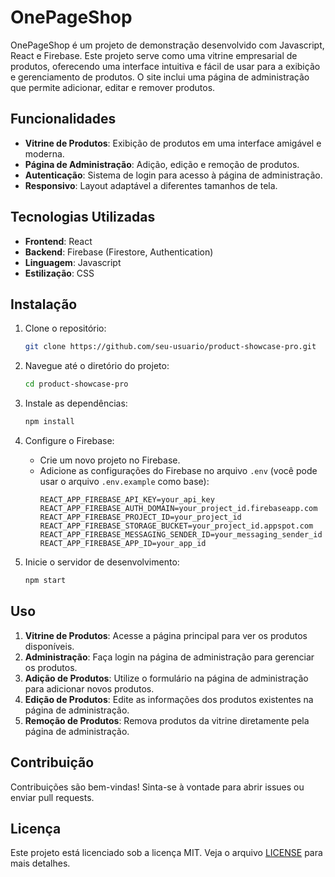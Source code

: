 # OnePageShop

OnePageShop é um projeto de demonstração desenvolvido com Javascript, React e Firebase. Este projeto serve como uma vitrine empresarial de produtos, oferecendo uma interface intuitiva e fácil de usar para a exibição e gerenciamento de produtos. O site inclui uma página de administração que permite adicionar, editar e remover produtos.

## Funcionalidades

- **Vitrine de Produtos**: Exibição de produtos em uma interface amigável e moderna.
- **Página de Administração**: Adição, edição e remoção de produtos.
- **Autenticação**: Sistema de login para acesso à página de administração.
- **Responsivo**: Layout adaptável a diferentes tamanhos de tela.

## Tecnologias Utilizadas

- **Frontend**: React
- **Backend**: Firebase (Firestore, Authentication)
- **Linguagem**: Javascript
- **Estilização**: CSS

## Instalação

1. Clone o repositório:
    ```bash
    git clone https://github.com/seu-usuario/product-showcase-pro.git
    ```

2. Navegue até o diretório do projeto:
    ```bash
    cd product-showcase-pro
    ```

3. Instale as dependências:
    ```bash
    npm install
    ```

4. Configure o Firebase:
    - Crie um novo projeto no Firebase.
    - Adicione as configurações do Firebase no arquivo `.env` (você pode usar o arquivo `.env.example` como base):
        ```env
        REACT_APP_FIREBASE_API_KEY=your_api_key
        REACT_APP_FIREBASE_AUTH_DOMAIN=your_project_id.firebaseapp.com
        REACT_APP_FIREBASE_PROJECT_ID=your_project_id
        REACT_APP_FIREBASE_STORAGE_BUCKET=your_project_id.appspot.com
        REACT_APP_FIREBASE_MESSAGING_SENDER_ID=your_messaging_sender_id
        REACT_APP_FIREBASE_APP_ID=your_app_id
        ```

5. Inicie o servidor de desenvolvimento:
    ```bash
    npm start
    ```

## Uso

1. **Vitrine de Produtos**: Acesse a página principal para ver os produtos disponíveis.
2. **Administração**: Faça login na página de administração para gerenciar os produtos.
3. **Adição de Produtos**: Utilize o formulário na página de administração para adicionar novos produtos.
4. **Edição de Produtos**: Edite as informações dos produtos existentes na página de administração.
5. **Remoção de Produtos**: Remova produtos da vitrine diretamente pela página de administração.

## Contribuição

Contribuições são bem-vindas! Sinta-se à vontade para abrir issues ou enviar pull requests.

## Licença

Este projeto está licenciado sob a licença MIT. Veja o arquivo [LICENSE](LICENSE) para mais detalhes.